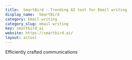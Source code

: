 ```yaml
---
title:  SmartBird - Trending AI tool for Email writing
display_name:  SmartBird
category: Email writing
category_slug: email-writing
key: smartbird_ai
website: https://smartbird.ai/
layout: aitool
---
```


Efficiently crafted communications
